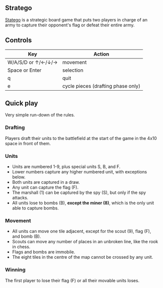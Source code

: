 ## Stratego

[Statego](https://en.wikipedia.org/wiki/Stratego) is a strategic board game that puts two players in charge of an army to capture their opponent's flag or defeat their entire army.

## Controls

Key                | Action
------------------ | ----------------------------------
W/A/S/D or ↑/←/↓/→ | movement
Space or Enter     | selection
q                  | quit
e                  | cycle pieces (drafting phase only)

## Quick play

Very simple run-down of the rules.

### Drafting

Players draft their units to the battlefield at the start of the game in the 4x10 space in front of them.

### Units

- Units are numbered 1-9, plus special units S, B, and F.
- Lower numbers capture any higher numbered unit, with exceptions below.
- Both units are captured in a draw.
- Any unit can capture the flag (F).
- The marshall (1) can be captured by the spy (S), but only if the spy attacks.
- All units lose to bombs (B), **except the miner (8)**, which is the only unit able to capture bombs.

### Movement

- All units can move one tile adjacent, except for the scout (9), flag (F), and bomb (B).
- Scouts can move any number of places in an unbroken line, like the rook in chess.
- Flags and bombs are immobile.
- The eight tiles in the centre of the map cannot be crossed by any unit.

### Winning

The first player to lose their flag (F) or all their movable units loses.
